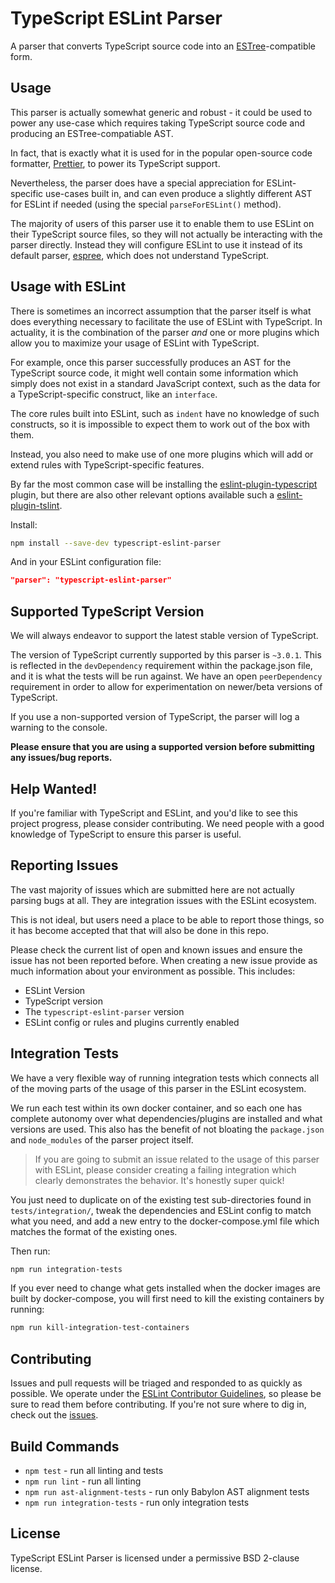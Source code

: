 # TypeScript ESLint Parser

A parser that converts TypeScript source code into an [ESTree](https://github.com/estree/estree)-compatible form.

## Usage

This parser is actually somewhat generic and robust - it could be used to power any use-case which requires taking TypeScript source code and producing an ESTree-compatiable AST.

In fact, that is exactly what it is used for in the popular open-source code formatter, [Prettier](https://prettier.io), to power its TypeScript support.

Nevertheless, the parser does have a special appreciation for ESLint-specific use-cases built in, and can even produce a slightly different AST for ESLint if needed (using the special `parseForESLint()` method).

The majority of users of this parser use it to enable them to use ESLint on their TypeScript source files, so they will not actually be interacting with the parser directly. Instead they will configure ESLint to use it instead of its default parser, [espree](https://github.com/eslint/espree), which does not understand TypeScript.

## Usage with ESLint

There is sometimes an incorrect assumption that the parser itself is what does everything necessary to facilitate the use of ESLint with TypeScript. In actuality, it is the combination of the parser _and_ one or more plugins which allow you to maximize your usage of ESLint with TypeScript.

For example, once this parser successfully produces an AST for the TypeScript source code, it might well contain some information which simply does not exist in a standard JavaScript context, such as the data for a TypeScript-specific construct, like an `interface`.

The core rules built into ESLint, such as `indent` have no knowledge of such constructs, so it is impossible to expect them to work out of the box with them.

Instead, you also need to make use of one more plugins which will add or extend rules with TypeScript-specific features.

By far the most common case will be installing the [eslint-plugin-typescript](https://github.com/nzakas/eslint-plugin-typescript) plugin, but there are also other relevant options available such a [eslint-plugin-tslint](https://github.com/JamesHenry/eslint-plugin-tslint).

Install:

```sh
npm install --save-dev typescript-eslint-parser
```

And in your ESLint configuration file:

```json
"parser": "typescript-eslint-parser"
```

## Supported TypeScript Version

We will always endeavor to support the latest stable version of TypeScript.

The version of TypeScript currently supported by this parser is `~3.0.1`. This is reflected in the `devDependency` requirement within the package.json file, and it is what the tests will be run against. We have an open `peerDependency` requirement in order to allow for experimentation on newer/beta versions of TypeScript.

If you use a non-supported version of TypeScript, the parser will log a warning to the console.

**Please ensure that you are using a supported version before submitting any issues/bug reports.**

## Help Wanted!

If you're familiar with TypeScript and ESLint, and you'd like to see this project progress, please consider contributing. We need people with a good knowledge of TypeScript to ensure this parser is useful.

## Reporting Issues

The vast majority of issues which are submitted here are not actually parsing bugs at all. They are integration issues with the ESLint ecosystem.

This is not ideal, but users need a place to be able to report those things, so it has become accepted that that will also be done in this repo.

Please check the current list of open and known issues and ensure the issue has not been reported before. When creating a new issue provide as much information about your environment as possible. This includes:

- ESLint Version
- TypeScript version
- The `typescript-eslint-parser` version
- ESLint config or rules and plugins currently enabled

## Integration Tests

We have a very flexible way of running integration tests which connects all of the moving parts of the usage of this parser in the ESLint ecosystem.

We run each test within its own docker container, and so each one has complete autonomy over what dependencies/plugins are installed and what versions are used. This also has the benefit of not bloating the `package.json` and `node_modules` of the parser project itself.

> If you are going to submit an issue related to the usage of this parser with ESLint, please consider creating a failing integration which clearly demonstrates the behavior. It's honestly super quick!

You just need to duplicate on of the existing test sub-directories found in `tests/integration/`, tweak the dependencies and ESLint config to match what you need, and add a new entry to the docker-compose.yml file which matches the format of the existing ones.

Then run:

```sh
npm run integration-tests
```

If you ever need to change what gets installed when the docker images are built by docker-compose, you will first need to kill the existing containers by running:

```sh
npm run kill-integration-test-containers
```

## Contributing

Issues and pull requests will be triaged and responded to as quickly as possible. We operate under the [ESLint Contributor Guidelines](http://eslint.org/docs/developer-guide/contributing), so please be sure to read them before contributing. If you're not sure where to dig in, check out the [issues](https://github.com/eslint/typescript-eslint-parser/issues).

## Build Commands

- `npm test` - run all linting and tests
- `npm run lint` - run all linting
- `npm run ast-alignment-tests` - run only Babylon AST alignment tests
- `npm run integration-tests` - run only integration tests

## License

TypeScript ESLint Parser is licensed under a permissive BSD 2-clause license.
